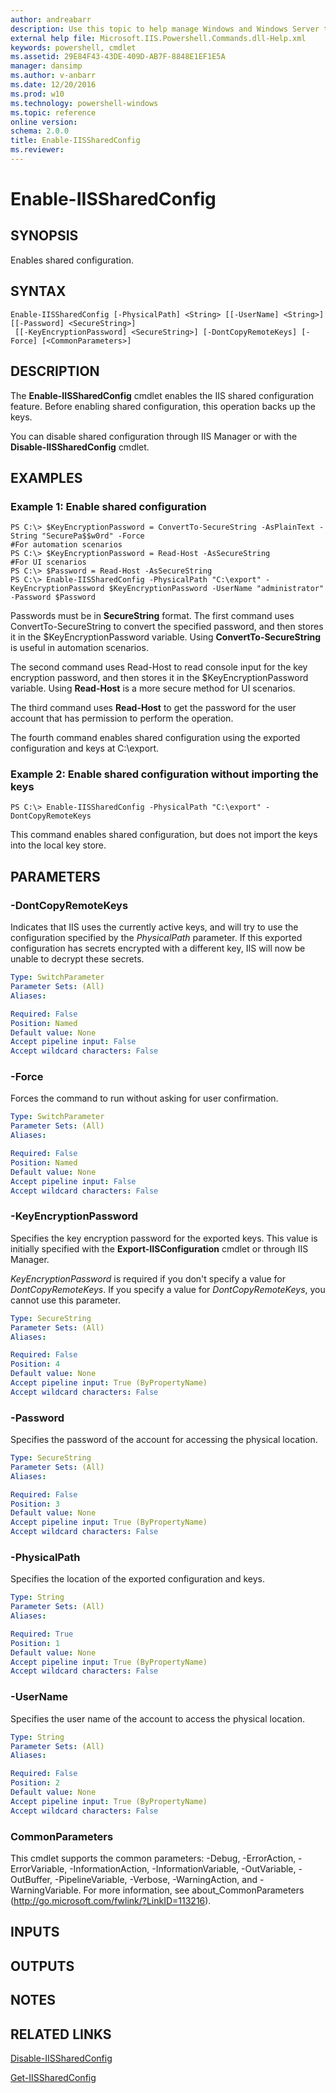 ```yaml
---
author: andreabarr
description: Use this topic to help manage Windows and Windows Server technologies with Windows PowerShell.
external help file: Microsoft.IIS.Powershell.Commands.dll-Help.xml
keywords: powershell, cmdlet
ms.assetid: 29E84F43-43DE-409D-AB7F-8848E1EF1E5A
manager: dansimp
ms.author: v-anbarr
ms.date: 12/20/2016
ms.prod: w10
ms.technology: powershell-windows
ms.topic: reference
online version: 
schema: 2.0.0
title: Enable-IISSharedConfig
ms.reviewer:
---
```


# Enable-IISSharedConfig

## SYNOPSIS
Enables shared configuration.

## SYNTAX

```
Enable-IISSharedConfig [-PhysicalPath] <String> [[-UserName] <String>] [[-Password] <SecureString>]
 [[-KeyEncryptionPassword] <SecureString>] [-DontCopyRemoteKeys] [-Force] [<CommonParameters>]
```

## DESCRIPTION
The **Enable-IISSharedConfig** cmdlet enables the IIS shared configuration feature.
Before enabling shared configuration, this operation backs up the keys.

You can disable shared configuration through IIS Manager or with the **Disable-IISSharedConfig** cmdlet.

## EXAMPLES

### Example 1: Enable shared configuration
```
PS C:\> $KeyEncryptionPassword = ConvertTo-SecureString -AsPlainText -String "SecurePa$$w0rd" -Force
#For automation scenarios
PS C:\> $KeyEncryptionPassword = Read-Host -AsSecureString
#For UI scenarios
PS C:\> $Password = Read-Host -AsSecureString
PS C:\> Enable-IISSharedConfig -PhysicalPath "C:\export" -KeyEncryptionPassword $KeyEncryptionPassword -UserName "administrator" -Password $Password
```

Passwords must be in **SecureString** format.
The first command uses ConvertTo-SecureString to convert the specified password, and then stores it in the $KeyEncryptionPassword variable.
Using **ConvertTo-SecureString** is useful in automation scenarios.

The second command uses Read-Host to read console input for the key encryption password, and then stores it in the $KeyEncryptionPassword variable.
Using **Read-Host** is a more secure method for UI scenarios.

The third command uses **Read-Host** to get the password for the user account that has permission to perform the operation.

The fourth command enables shared configuration using the exported configuration and keys at C:\export.

### Example 2: Enable shared configuration without importing the keys
```
PS C:\> Enable-IISSharedConfig -PhysicalPath "C:\export" -DontCopyRemoteKeys
```

This command enables shared configuration, but does not import the keys into the local key store.

## PARAMETERS

### -DontCopyRemoteKeys
Indicates that IIS uses the currently active keys, and will try to use the configuration specified by the *PhysicalPath* parameter.
If this exported configuration has secrets encrypted with a different key, IIS will now be unable to decrypt these secrets.

```yaml
Type: SwitchParameter
Parameter Sets: (All)
Aliases: 

Required: False
Position: Named
Default value: None
Accept pipeline input: False
Accept wildcard characters: False
```

### -Force
Forces the command to run without asking for user confirmation.

```yaml
Type: SwitchParameter
Parameter Sets: (All)
Aliases: 

Required: False
Position: Named
Default value: None
Accept pipeline input: False
Accept wildcard characters: False
```

### -KeyEncryptionPassword
Specifies the key encryption password for the exported keys.
This value is initially specified with the **Export-IISConfiguration** cmdlet or through IIS Manager.

*KeyEncryptionPassword* is required if you don't specify a value for *DontCopyRemoteKeys*.
If you specify a value for *DontCopyRemoteKeys*, you cannot use this parameter.

```yaml
Type: SecureString
Parameter Sets: (All)
Aliases: 

Required: False
Position: 4
Default value: None
Accept pipeline input: True (ByPropertyName)
Accept wildcard characters: False
```

### -Password
Specifies the password of the account for accessing the physical location.

```yaml
Type: SecureString
Parameter Sets: (All)
Aliases: 

Required: False
Position: 3
Default value: None
Accept pipeline input: True (ByPropertyName)
Accept wildcard characters: False
```

### -PhysicalPath
Specifies the location of the exported configuration and keys.

```yaml
Type: String
Parameter Sets: (All)
Aliases: 

Required: True
Position: 1
Default value: None
Accept pipeline input: True (ByPropertyName)
Accept wildcard characters: False
```

### -UserName
Specifies the user name of the account to access the physical location.

```yaml
Type: String
Parameter Sets: (All)
Aliases: 

Required: False
Position: 2
Default value: None
Accept pipeline input: True (ByPropertyName)
Accept wildcard characters: False
```

### CommonParameters
This cmdlet supports the common parameters: -Debug, -ErrorAction, -ErrorVariable, -InformationAction, -InformationVariable, -OutVariable, -OutBuffer, -PipelineVariable, -Verbose, -WarningAction, and -WarningVariable. For more information, see about_CommonParameters (http://go.microsoft.com/fwlink/?LinkID=113216).

## INPUTS

## OUTPUTS

## NOTES

## RELATED LINKS

[Disable-IISSharedConfig](./Disable-IISSharedConfig.md)

[Get-IISSharedConfig](./Get-IISSharedConfig.md)

